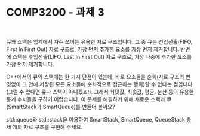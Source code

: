 # COMP3200 - 과제 3

<br>

큐와 스택은 업계에서 자주 쓰이는 유용한 자료 구조입니다. 
그 중 큐는 선입선출(FIFO, First In First Out) 자료 구조로, 가장 먼저 추가한 요소를 가장 먼저 제거합니다. 
반면에 스택은 후입선출(LIFO, Last In First Out) 자료 구조로, 가장 나중에 추가한 요소를 가장 먼저 제거합니다.

C++에서의 큐와 스택에는 한 가지 단점이 있는데, 바로 요소들을 순회(자료 구조의 변경없이 그 안에 저장된 모든 요소들에 순차적으로 접근하는 행위)할 수 없다는 점입니다(그럴 수 있다면 큐나 스택이 아니겠죠!). 
그래서 최댓값, 최솟값, 평균, 분산 등의 유용한 통계 수치들을 구하기 어렵습니다. 이 문제를 해결하기 위해 새로운 스택과 큐(SmartStack과 SmartQueue)를 만들어 볼까요?

std::queue와 std::stack을 이용하여 SmartStack, SmartQueue, QueueStack 총 세 개의 자료 구조를 구현해 주세요.
